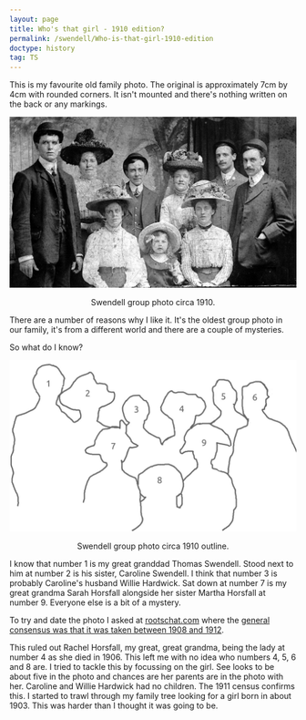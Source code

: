 ```yaml
---
layout: page
title: Who's that girl - 1910 edition?
permalink: /swendell/Who-is-that-girl-1910-edition
doctype: history
tag: TS
---
```

This is my favourite old family photo. The original is approximately 7cm by 4cm with rounded corners. It isn't mounted and there's nothing written on the back or any markings.

<p align="center">
<img src="/images/SwendellGroup.jpg" alt="Six people standing, two women and a child sitting.">
</p>
<p align="center">
Swendell group photo circa 1910.
</p>

There are a number of reasons why I like it. It's the oldest group photo in our family, it's from a different world and there are a couple of mysteries.

So what do I know?

<p align="center">
<img src="/images/SwendellGroupOutline.JPEG" alt="Six people standing, two women and a child sitting outlines.">
</p>
<p align="center">
Swendell group photo circa 1910 outline.
</p>

I know that number 1 is my great granddad Thomas Swendell. Stood next to him at number 2 is his sister, Caroline Swendell. I think that number 3 is probably Caroline's husband Willie Hardwick. Sat down at number 7 is my great grandma Sarah Horsfall alongside her sister Martha Horsfall at number 9. Everyone else is a bit of a mystery.

To try and date the photo I asked at <a href="https://www.rootschat.com">rootschat.com</a> where the <a href="https://www.rootschat.com/forum/index.php?topic=832760.0">general consensus was that it was taken between 1908 and 1912</a>.

This ruled out Rachel Horsfall, my great, great grandma, being the lady at number 4 as she died in 1906. This left me with no idea who numbers 4, 5, 6 and 8 are. I tried to tackle this by focussing on the girl. See looks to be about five in the photo and chances are her parents are in the photo with her. Caroline and Willie Hardwick had no children. The 1911 census confirms this. I started to trawl through my family tree looking for a girl born in about 1903. This was harder than I thought it was going to be.

